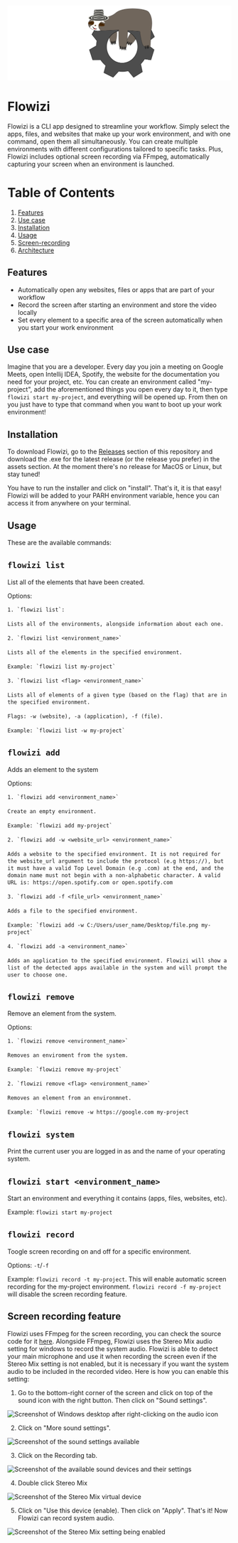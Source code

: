 ![logo](assets/logo.svg)
# Flowizi

Flowizi is a CLI app designed to streamline your workflow. Simply select the apps, files, and websites that make up your work environment, and with one command, open them all simultaneously. You can create multiple environments with different configurations tailored to specific tasks. Plus, Flowizi includes optional screen recording via FFmpeg, automatically capturing your screen when an environment is launched.

# Table of Contents
1. [Features](#features)
2. [Use case](#use-case)
3. [Installation](#installation)
4. [Usage](#usage)
5. [Screen-recording](#screen-recording-feature)
6. [Architecture](/docs/arquitecture.md)

## Features
- Automatically open any websites, files or apps that are part of your workflow
- Record the screen after starting an environment and store the video locally
- Set every element to a specific area of the screen automatically when you start your work environment

## Use case

Imagine that you are a developer. Every day you join a meeting on Google Meets, open Intellij IDEA, Spotify, the website for the documentation you need for your project, etc. You can create an environment called "my-project", add the aforementioned things you open every day to it, then type `flowizi start my-project`, and everything will be opened up. From then on you just have to type that command when you want to boot up your work environment!

## Installation

To download Flowizi, go to the [Releases](https://github.com/jeangiraldoo/flowizi/releases) section of this repository and download the .exe for the latest release (or the release you prefer) in the assets section. At the moment there's no release for MacOS or Linux, but stay tuned!

You have to run the installer and click on "install". That's it, it is that easy! Flowizi will be added to your PARH environment variable, hence you can access it from anywhere on your terminal. 

## Usage

These are the available commands:

## `flowizi list` 

List all of the elements that have been created.

Options: 

    1. `flowizi list`:

    Lists all of the environments, alongside information about each one.
    
    2. `flowizi list <environment_name>`

    Lists all of the elements in the specified environment.

    Example: `flowizi list my-project`
    
    3. `flowizi list <flag> <environment_name>`

    Lists all of elements of a given type (based on the flag) that are in the specified environment.

    Flags: -w (website), -a (application), -f (file).

    Example: `flowizi list -w my-project`

## `flowizi add`

Adds an element to the system

Options:

    1. `flowizi add <environment_name>`

    Create an empty environment.

    Example: `flowizi add my-project`

    2. `flowizi add -w <website_url> <environment_name>`
    
    Adds a website to the specified environment. It is not required for the website_url argument to include the protocol (e.g https://), but it must have a valid Top Level Domain (e.g .com) at the end, and the domain name must not begin with a non-alphabetic character. A valid URL is: https://open.spotify.com or open.spotify.com

    3. `flowizi add -f <file_url> <environment_name>`
    
    Adds a file to the specified environment.

    Example: `flowizi add -w C:/Users/user_name/Desktop/file.png my-project`

    4. `flowizi add -a <environment_name>`
    
    Adds an application to the specified environment. Flowizi will show a list of the detected apps available in the system and will prompt the user to choose one.

## `flowizi remove`

Remove an element from the system.

Options:

    1. `flowizi remove <environment_name>`

    Removes an enviroment from the system.

    Example: `flowizi remove my-project`

    2. `flowizi remove <flag> <environment_name>`

    Removes an element from an environmnet.

    Example: `flowizi remove -w https://google.com my-project

## `flowizi system`

Print the current user you are logged in as and the name of your operating system.

## `flowizi start <environment_name>`

Start an environment and everything it contains (apps, files, websites, etc).

Example: `flowizi start my-project`

## `flowizi record`

Toogle screen recording on and off for a specific environment.

Options: `-t`/`-f`

Example: `flowizi record -t my-project`. This will enable automatic screen recording for the my-project environment. `flowizi record -f my-project` will disable the screen recording feature. 

## Screen recording feature

Flowizi uses FFmpeg for the screen recording, you can check the source code for it [here](https://github.com/FFmpeg/FFmpeg). Alongside FFmpeg, Flowizi uses the Stereo Mix audio setting for windows to record the system audio. Flowizi is able to detect your main microphone and use it when recording the screen even if the Stereo Mix setting is not enabled, but it is necessary if you want the system audio to be included in the recorded video. Here is how you can enable this setting:

1. Go to the bottom-right corner of the screen and click on top of the sound icon with the right button. Then click on "Sound settings".

![Screenshot of Windows desktop after right-clicking on the audio icon](/docs/img/stereo_mix1.png)

2. Click on "More sound settings".

![Screenshot of the sound settings available](/docs/img/stereo_mix2.png)

3. Click on the Recording tab.

![Screenshot of the available sound devices and their settings](/docs/img/stereo_mix3.png)

4. Double click Stereo Mix

![Screenshot of the Stereo Mix virtual device](/docs/img/stereo_mix4.png)

5. Click on "Use this device (enable). Then click on "Apply". That's it! Now Flowizi can record system audio.

![Screenshot of the Stereo Mix setting being enabled](/docs/img/stereo_mix5.png)
